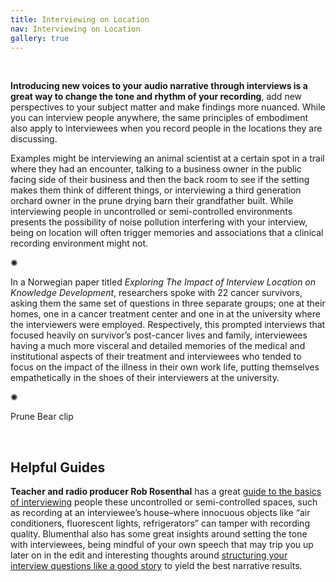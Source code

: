 ```yaml
---
title: Interviewing on Location
nav: Interviewing on Location
gallery: true
---
```



<br>

**Introducing new voices to your audio narrative through interviews is a great way to change the tone and rhythm of your recording**, add new perspectives to your subject matter and make findings more nuanced. While you can interview people anywhere, the same principles of embodiment also apply to interviewees when you record people in the locations they are discussing. 

Examples might be interviewing an animal scientist at a certain spot in a trail where they had an encounter, talking to a business owner in the public facing side of their business and then the back room to see if the setting makes them think of different things, or interviewing a third generation orchard owner in the prune drying barn their grandfather built. While interviewing people in uncontrolled or semi-controlled environments presents the possibility of noise pollution interfering with your interview, being on location will often trigger memories and associations that a clinical recording environment might not. 

<div class="symbol-container">
    <p class="symbol">&#10042;</p>
</div>

In a Norwegian paper titled *Exploring The Impact of Interview Location on Knowledge Development*, researchers spoke with 22 cancer survivors, asking them the same set of questions in three separate groups; one at their homes, one in a cancer treatment center and one in at the university where the interviewers were employed. Respectively, this prompted interviews that focused heavily on survivor’s post-cancer lives and family, interviewees having a much more visceral and detailed memories of the medical and institutional aspects of their treatment and interviewees who tended to focus on the impact of the illness in their own work life, putting themselves empathetically in the shoes of their interviewers at the university. 

<div class="symbol-container">
    <p class="symbol">&#10042;</p>
</div>

Prune Bear clip

<br>

## Helpful Guides

**Teacher and radio producer Rob Rosenthal** has a great [guide to the basics of interviewing](https://transom.org/2013/the-basics/) people these uncontrolled or semi-controlled spaces, such as recording at an interviewee’s house–where innocuous objects like “air conditioners, fluorescent lights, refrigerators” can tamper with recording quality. Blumenthal also has some great insights around setting the tone with interviewees, being mindful of your own speech that may trip you up later on in the edit and interesting thoughts around [structuring your interview questions like a good story](https://transom.org/2024/structure-interviews-like-a-good-story/) to yield the best narrative results. 
